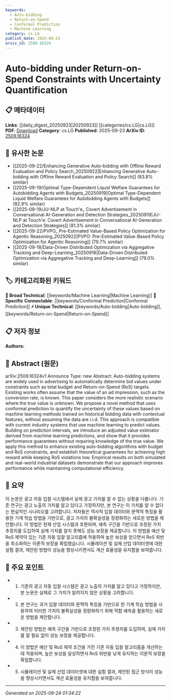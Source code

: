 ```yaml
---
keywords:
  - Auto-bidding
  - Return-on-Spend
  - Conformal Prediction
  - Machine Learning
category: cs.LG
publish_date: 2025-09-23
arxiv_id: 2509.16324
---
```


<!-- KEYWORD_LINKING_METADATA:
{
  "processed_timestamp": "2025-09-24T01:34:22.756348",
  "vocabulary_version": "1.0",
  "selected_keywords": [
    "Auto-bidding",
    "Return-on-Spend",
    "Conformal Prediction",
    "Machine Learning"
  ],
  "rejected_keywords": [],
  "similarity_scores": {
    "Auto-bidding": 0.78,
    "Return-on-Spend": 0.77,
    "Conformal Prediction": 0.8,
    "Machine Learning": 0.85
  },
  "extraction_method": "AI_prompt_based",
  "budget_applied": true,
  "candidates_json": {
    "candidates": [
      {
        "surface": "Auto-bidding",
        "canonical": "Auto-bidding",
        "aliases": [
          "Automated Bidding",
          "Programmatic Bidding"
        ],
        "category": "unique_technical",
        "rationale": "Auto-bidding is a specific technique in advertising that can be linked to discussions on automated decision-making in marketing.",
        "novelty_score": 0.75,
        "connectivity_score": 0.65,
        "specificity_score": 0.8,
        "link_intent_score": 0.78
      },
      {
        "surface": "Return-on-Spend",
        "canonical": "Return-on-Spend",
        "aliases": [
          "RoS",
          "Return on Ad Spend"
        ],
        "category": "unique_technical",
        "rationale": "Return-on-Spend is a key metric in advertising that connects to financial performance analysis.",
        "novelty_score": 0.7,
        "connectivity_score": 0.6,
        "specificity_score": 0.85,
        "link_intent_score": 0.77
      },
      {
        "surface": "Conformal Prediction",
        "canonical": "Conformal Prediction",
        "aliases": [
          "Conformal Inference"
        ],
        "category": "specific_connectable",
        "rationale": "Conformal Prediction is a statistical technique that is increasingly relevant in uncertainty quantification.",
        "novelty_score": 0.68,
        "connectivity_score": 0.72,
        "specificity_score": 0.78,
        "link_intent_score": 0.8
      },
      {
        "surface": "Machine Learning",
        "canonical": "Machine Learning",
        "aliases": [
          "ML"
        ],
        "category": "broad_technical",
        "rationale": "Machine Learning is a foundational technology for the proposed method and connects to a wide range of related topics.",
        "novelty_score": 0.4,
        "connectivity_score": 0.9,
        "specificity_score": 0.6,
        "link_intent_score": 0.85
      }
    ],
    "ban_list_suggestions": [
      "method",
      "performance",
      "value"
    ]
  },
  "decisions": [
    {
      "candidate_surface": "Auto-bidding",
      "resolved_canonical": "Auto-bidding",
      "decision": "linked",
      "scores": {
        "novelty": 0.75,
        "connectivity": 0.65,
        "specificity": 0.8,
        "link_intent": 0.78
      }
    },
    {
      "candidate_surface": "Return-on-Spend",
      "resolved_canonical": "Return-on-Spend",
      "decision": "linked",
      "scores": {
        "novelty": 0.7,
        "connectivity": 0.6,
        "specificity": 0.85,
        "link_intent": 0.77
      }
    },
    {
      "candidate_surface": "Conformal Prediction",
      "resolved_canonical": "Conformal Prediction",
      "decision": "linked",
      "scores": {
        "novelty": 0.68,
        "connectivity": 0.72,
        "specificity": 0.78,
        "link_intent": 0.8
      }
    },
    {
      "candidate_surface": "Machine Learning",
      "resolved_canonical": "Machine Learning",
      "decision": "linked",
      "scores": {
        "novelty": 0.4,
        "connectivity": 0.9,
        "specificity": 0.6,
        "link_intent": 0.85
      }
    }
  ]
}
-->

# Auto-bidding under Return-on-Spend Constraints with Uncertainty Quantification

## 📋 메타데이터

**Links**: [[daily_digest_20250923|20250923]] [[categories/cs.LG|cs.LG]]
**PDF**: [Download](https://arxiv.org/pdf/2509.16324.pdf)
**Category**: cs.LG
**Published**: 2025-09-23
**ArXiv ID**: [2509.16324](https://arxiv.org/abs/2509.16324)

## 🔗 유사한 논문
- [[2025-09-22/Enhancing Generative Auto-bidding with Offline Reward Evaluation and Policy Search_20250922|Enhancing Generative Auto-bidding with Offline Reward Evaluation and Policy Search]] (83.8% similar)
- [[2025-09-19/Optimal Type-Dependent Liquid Welfare Guarantees for Autobidding Agents with Budgets_20250919|Optimal Type-Dependent Liquid Welfare Guarantees for Autobidding Agents with Budgets]] (82.9% similar)
- [[2025-09-19/JU-NLP at Touch\'e_ Covert Advertisement in Conversational AI-Generation and Detection Strategies_20250919|JU-NLP at Touch\'e: Covert Advertisement in Conversational AI-Generation and Detection Strategies]] (81.3% similar)
- [[2025-09-22/PVPO_ Pre-Estimated Value-Based Policy Optimization for Agentic Reasoning_20250922|PVPO: Pre-Estimated Value-Based Policy Optimization for Agentic Reasoning]] (79.7% similar)
- [[2025-09-18/Data-Driven Distributed Optimization via Aggregative Tracking and Deep-Learning_20250918|Data-Driven Distributed Optimization via Aggregative Tracking and Deep-Learning]] (79.0% similar)

## 🏷️ 카테고리화된 키워드
**🧠 Broad Technical**: [[keywords/Machine Learning|Machine Learning]]
**🔗 Specific Connectable**: [[keywords/Conformal Prediction|Conformal Prediction]]
**⚡ Unique Technical**: [[keywords/Auto-bidding|Auto-bidding]], [[keywords/Return-on-Spend|Return-on-Spend]]

## 📋 저자 정보

**Authors:** 

## 📄 Abstract (원문)

arXiv:2509.16324v1 Announce Type: new 
Abstract: Auto-bidding systems are widely used in advertising to automatically determine bid values under constraints such as total budget and Return-on-Spend (RoS) targets. Existing works often assume that the value of an ad impression, such as the conversion rate, is known. This paper considers the more realistic scenario where the true value is unknown. We propose a novel method that uses conformal prediction to quantify the uncertainty of these values based on machine learning methods trained on historical bidding data with contextual features, without assuming the data are i.i.d. This approach is compatible with current industry systems that use machine learning to predict values. Building on prediction intervals, we introduce an adjusted value estimator derived from machine learning predictions, and show that it provides performance guarantees without requiring knowledge of the true value. We apply this method to enhance existing auto-bidding algorithms with budget and RoS constraints, and establish theoretical guarantees for achieving high reward while keeping RoS violations low. Empirical results on both simulated and real-world industrial datasets demonstrate that our approach improves performance while maintaining computational efficiency.

## 📝 요약

이 논문은 광고 자동 입찰 시스템에서 실제 광고 가치를 알 수 없는 상황을 다룹니다. 기존 연구는 광고 노출의 가치를 알고 있다고 가정하지만, 본 연구는 이 가치를 알 수 없다는 현실적인 시나리오를 고려합니다. 저자들은 역사적 입찰 데이터와 문맥적 특징을 활용한 기계 학습 방법을 기반으로, 광고 가치의 불확실성을 정량화하는 새로운 방법을 제안합니다. 이 방법은 현재 산업 시스템과 호환되며, 예측 구간을 기반으로 조정된 가치 추정치를 도입하여 실제 가치를 알지 못해도 성능 보장을 제공합니다. 이 방법을 예산 및 RoS 제약이 있는 기존 자동 입찰 알고리즘에 적용하여 높은 보상을 얻으면서 RoS 위반을 최소화하는 이론적 보장을 확립했습니다. 시뮬레이션 및 실제 산업 데이터셋에 대한 실험 결과, 제안된 방법이 성능을 향상시키면서도 계산 효율성을 유지함을 보여줍니다.

## 🎯 주요 포인트

- 1. 기존의 광고 자동 입찰 시스템은 광고 노출의 가치를 알고 있다고 가정하지만, 본 논문은 실제로 그 가치가 알려지지 않은 상황을 고려합니다.
- 2. 본 연구는 과거 입찰 데이터와 문맥적 특징을 기반으로 한 기계 학습 방법을 사용하여 이러한 가치의 불확실성을 정량화하기 위해 적합 예측을 활용하는 새로운 방법을 제안합니다.
- 3. 제안된 방법은 예측 구간을 기반으로 조정된 가치 추정치를 도입하여, 실제 가치를 알 필요 없이 성능 보장을 제공합니다.
- 4. 이 방법은 예산 및 RoS 제약 조건을 가진 기존 자동 입찰 알고리즘을 개선하는 데 적용되며, 높은 보상을 달성하면서 RoS 위반을 낮게 유지하는 이론적 보장을 확립합니다.
- 5. 시뮬레이션 및 실제 산업 데이터셋에 대한 실험 결과, 제안된 접근 방식이 성능을 향상시키면서도 계산 효율성을 유지함을 보여줍니다.


---

*Generated on 2025-09-24 01:34:22*